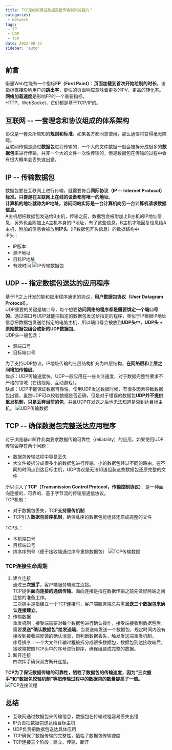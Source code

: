 ```yaml
---
title: TCP是如何保证数据完整传输到浏览器的？
categories:
 - Network
tags:
 - IP
 - UDP
 - TCP
date: 2022-08-31
sidebar: 'auto'
---
```


## 前言
衡量Web性能有一个指标**FP（First Paint）：页面加载到首次开始绘制的时长**。该指标直接影响用户的**跳出率**，更快的页面响应意味着更多的PV、更高的转化率。<br/>
**网络加载速度**是影响FP的一个重要指标。<br/>
HTTP、WebSocket，它们都是基于TCP/IP的。

## 互联网 -- 一套理念和协议组成的体系架构
协议是一套众所周知的**规则和标准**，如果各方都同意使用，那么通信将变得毫无障碍。<br/>
互联网传输是通过**数据包**进程传输的，一个大的文件数据一般会被拆分成很多的**数据包**来进行传输，并非一个大的文件一次性传输的，但是数据包在传输的过程中会有很大概率会丢失或出错。

## IP -- 传输数据包
数据包要在互联网上进行传输，就需要符合**网际协议（IP -- Internet Protocol）**标准。只要是在互联网上在线的设备都有**唯一的地址**。<br/>
**计算机的地址就称为IP地址，访问网站实际是一台计算机向另一台计算机请求数据信息。**<br/>
A主机想把数据包发送给B主机，传输之前，数据包会被附加上B主机的IP地址信息，另外也会附加上A主机本身的IP地址，有了这些信息，B主机才能回复信息给A主机，附加的信息会被放到**IP头**（IP数据包开头信息）的数据结构中<br/>
IP头：
* IP版本
* 源IP地址
* 目标IP地址
* 有效时间
![IP传输数据包](https://s2.loli.net/2022/08/31/uIthdMJCU5fPQ32.png)

## UDP -- 指定数据包送达的应用程序
基于IP之上开发的能和应用程序通讯的协议，**用户数据包协议（User Datagram Protocol）**。<br/>
UDP重要的关键是端口号，每个想要**访问网络的程序都是需要绑定一个端口号的**。通过端口号UDP就能把指定的数据包发送给指定的程序，类似于IP根据IP地址信息把数据包发送给指定的电脑主机，所以端口号会被放到**UDP头**中，**UDP头 + 原始数据包组合成新的UDP数据包**。<br/>
UDP头一般包含：
* 源端口号
* 目标端口号

为了支持UDP协议，IP地址传输的三层结构扩充为四层结构，**在网络层和上层之间增加传输层**。<br/>
优点：UDP传输速度快，UDP一般应用在一些关注速度，对于数据完整性要求不严格的领域（在线视频、互动游戏）。<br/>
缺点：UDP不能保证数据可靠性，使用UDP发送数据时候，有很多因素导致数据包出错，虽然UDP可以校验数据是否正确，但是对于错误的数据包**UDP并不提供重发机制，只是丢弃当前的包**，并且UDP在发送之后也无法知道是否到达目标主机。
![UDP传输数据](https://s2.loli.net/2022/08/31/Dq6ZSOok7ECr4Bu.png)

## TCP -- 确保数据包完整送达应用程序
对于浏览器or邮件此类要求数据传输可靠性（reliability）的应用，如果使用UDP传输会存在两个问题：
* 数据包传输过程中容易丢失
* 大文件被拆分成很多小的数据包进行传输，小的数据包经过不同的路由，在不同的时间点到达目标主机，UDP协议是无法知道组装这些数据包还原完整的文件

所以引入了**TCP（Transmission Control Protocol，传输控制协议）**，是一种面向连接的、可靠的、基于字节流的传输层通信协议。<br/>
TCP机制：
* 对于数据包丢失，TCP**支持重传机制**
* TCP引入**数据包排序机制**，确保乱序的数据包能组装还原成完整的文件

TCP头：
* 本机端口号
* 目标端口号
* 排序序列号（便于接收端通过序号重排数据包）
![TCP传输数据](https://s2.loli.net/2022/08/31/lUzuExKdXgj9IMV.png)
### TCP连接生命周期
1. 建立连接<br/>
   通过**三次握手**，客户端服务端建立连接。<br/>
   TCP提供**面向连接的通信传输**。面向连接是指在数据传输之前先做好两端之间连接的准备工作。<br/>
   三次握手是指建立一个TCP连接时，客户端服务端总共需**发送三个数据包来确认连接建立**。
2. 传输数据<br/>
   重发机制：接受端需要对每个数据包进行确认操作，接受端接收到数据包后，需要**发送”确认数据包”给发送端**。当发送端发送一个数据包，规定时间内没有接收到接收端反馈的确认消息，则判断数据丢失，触发发送端重发机制。<br/>
   序号排序：一个大文件传输过程被拆分成很多数据包，数据包到达接收端后，接收端按照TCP头中的序号进行排序，确保组装成完整的数据。
3. 断开连接<br/>
   四次挥手确保双方断开连接。

**TCP为了保证数据传输的可靠性，牺牲了数据包的传输速度，因为“三次握手”和“数据包校验机制”等把传输过程中的数据包的数量提高了一倍。**
![TCP连接流程](https://s2.loli.net/2022/08/31/4bAewXG1HYNrnfo.png)

## 总结
* 互联网通过数据包来传输信息，数据包在传输过程容易丢失出错
* IP负责把数据包送达给目标主机
* UDP负责把数据包送达具体应用
* TCP确保了数据传输的完整性，牺牲了数据包传输速度
* TCP连接三个阶段：建立、传输、断开